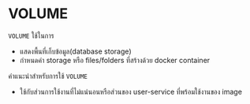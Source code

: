 # VOLUME

`VOLUME` ใช้ในการ

- แสดงพื้นที่เก็บข้อมูล(database storage)
- กำหนดค่า storage หรือ files/folders ที่สร้างด้วย docker container

คำแนะนำสำหรับการใช้ `VOLUME`

- ใช้กับส่วนการใช้งานที่ไม่แน่นอนหรือส่วนของ user-service ที่พร้อมใช้งานของ image
